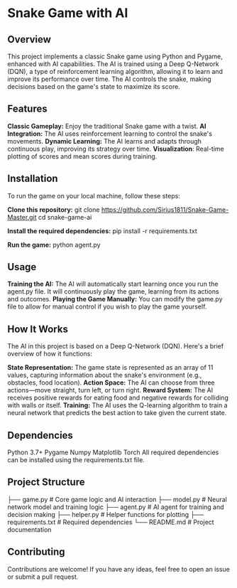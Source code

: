 # Snake Game with AI

## Overview
This project implements a classic Snake game using Python and Pygame, enhanced with AI capabilities. The AI is trained using a Deep Q-Network (DQN), a type of reinforcement learning algorithm, allowing it to learn and improve its performance over time. The AI controls the snake, making decisions based on the game's state to maximize its score.

## Features
**Classic Gameplay:** Enjoy the traditional Snake game with a twist.
**AI Integration:** The AI uses reinforcement learning to control the snake's movements.
**Dynamic Learning:** The AI learns and adapts through continuous play, improving its strategy over time.
**Visualization**: Real-time plotting of scores and mean scores during training.

## Installation
To run the game on your local machine, follow these steps:

**Clone this repository:**
git clone https://github.com/Sirius1811/Snake-Game-Master.git
cd snake-game-ai

**Install the required dependencies:**
pip install -r requirements.txt

**Run the game:**
python agent.py

## Usage
**Training the AI:** The AI will automatically start learning once you run the agent.py file. It will continuously play the game, learning from its actions and outcomes.
**Playing the Game Manually:** You can modify the game.py file to allow for manual control if you wish to play the game yourself.

## How It Works
The AI in this project is based on a Deep Q-Network (DQN). Here's a brief overview of how it functions:

**State Representation:** The game state is represented as an array of 11 values, capturing information about the snake's environment (e.g., obstacles, food location).
**Action Space:** The AI can choose from three actions—move straight, turn left, or turn right.
**Reward System:** The AI receives positive rewards for eating food and negative rewards for colliding with walls or itself.
**Training:** The AI uses the Q-learning algorithm to train a neural network that predicts the best action to take given the current state.

## Dependencies
Python 3.7+
Pygame
Numpy
Matplotlib
Torch
All required dependencies can be installed using the requirements.txt file.

## Project Structure
├── game.py          # Core game logic and AI interaction
├── model.py         # Neural network model and training logic
├── agent.py         # AI agent for training and decision making
├── helper.py        # Helper functions for plotting
├── requirements.txt # Required dependencies
└── README.md        # Project documentation

## Contributing
Contributions are welcome! If you have any ideas, feel free to open an issue or submit a pull request.
